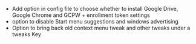 - Add option in config file to choose whether to install Google Drive, Google Chrome and GCPW + enrollment token settings
- option to disable Start menu suggestions and windows advertising
- Option to bring back old context menu tweak and other tweaks under a tweaks Key